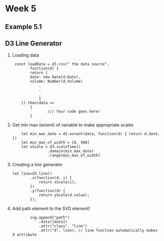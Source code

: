 # Week 5
## Example 5.1 
## D3 Line Generator

<ol>
<li> Loading data

```
 const loadData = d3.csv(" the data source",
        function(d) {
        return {
        date: new Date(d.Date),
        volume: Number(d.Volume)
            .
            .
            .
            }
    }).then(data => 
        {
                /// Your code goes here!
        }

```

</li>

<li> Get min max (extent) of variable to 
make appropriate scales

```
    let min_max_date = d3.extent(data, function(d) { return d.date; })
    let min_max_of_width = [0, 500]
    let xScale = d3.scaleTime()
                .domain(min_max_date)
                .range(min_max_of_width)
```

</li>


<li> Creating a line generator

```
let line=d3.line()
        .x(function(d, i) {
            return xScale(i);
        })
        .y(function(d) {
            return yScale(d.value);
        });
```
</li>

<li> Add path element to the SVG element!

```
        svg.append("path")
            .data([data])
            .attr("class", "line")
            .attr("d", line); // line function automatically makes d attribute

```

</li>

</ol>
